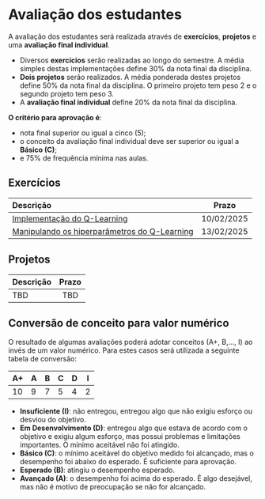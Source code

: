 # Avaliação dos estudantes

A avaliação dos estudantes será realizada através de **exercícios**, **projetos** e uma **avaliação final individual**.

* Diversos **exercícios** serão realizadas ao longo do semestre. A média simples destas implementações define 30% da nota final da disciplina.
* **Dois projetos** serão realizados. A média ponderada destes projetos define 50% da nota final da disciplina. O primeiro projeto tem peso 2 e o segundo projeto tem peso 3.
* A **avaliação final individual** define 20% da nota final da disciplina.

**O critério para aprovação é**:

* nota final superior ou igual a cinco (5);
* o conceito da avaliação final individual deve ser superior ou igual a **Básico (C)**;
* e 75% de frequência mínima nas aulas.

## Exercícios

| Descrição                                                    | Prazo            |
|:-------------------------------------------------------------|:-------------------:|
| [Implementação do Q-Learning](./classes/05_q_learning/index.md)              | 10/02/2025 |
| [Manipulando os hiperparâmetros do Q-Learning](./classes/05_x_hyperparameters/index.md) | 13/02/2025 |

## Projetos

| Descrição                                              | Prazo            |
|:-----------------------------------------------------------|:-------------------:|
| TBD   |   TBD   |


## Conversão de conceito para valor numérico

O resultado de algumas avaliações poderá adotar conceitos (A+, B,..., I) ao invés de um valor numérico. Para estes casos será utilizada a seguinte tabela de conversão:

| A+ | A | B | C | D | I |
|----|---|---|---|---|---|
| 10 | 9 | 7 | 5 | 4 | 2 |

* **Insuficiente (I)**: não entregou, entregou algo que não exigiu esforço ou desviou do objetivo.
* **Em Desenvolvimento (D)**: entregou algo que estava de acordo com o objetivo e exigiu algum esforço, mas possui problemas e limitações importantes. O mínimo aceitável não foi atingido.
* **Básico (C)**: o mínimo aceitável do objetivo medido foi alcançado, mas o desempenho foi abaixo do esperado. É suficiente para aprovação.
* **Esperado (B)**: atingiu o desempenho esperado.
* **Avançado (A)**: o desempenho foi acima do esperado. É algo desejável, mas não é motivo de preocupação se não for alcançado.


